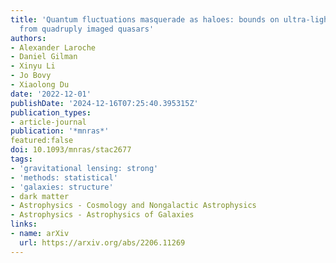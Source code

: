 ```yaml
---
title: 'Quantum fluctuations masquerade as haloes: bounds on ultra-light dark matter
  from quadruply imaged quasars'
authors:
- Alexander Laroche
- Daniel Gilman
- Xinyu Li
- Jo Bovy
- Xiaolong Du
date: '2022-12-01'
publishDate: '2024-12-16T07:25:40.395315Z'
publication_types:
- article-journal
publication: '*mnras*'
featured:false
doi: 10.1093/mnras/stac2677
tags:
- 'gravitational lensing: strong'
- 'methods: statistical'
- 'galaxies: structure'
- dark matter
- Astrophysics - Cosmology and Nongalactic Astrophysics
- Astrophysics - Astrophysics of Galaxies
links:
- name: arXiv
  url: https://arxiv.org/abs/2206.11269
---
```

